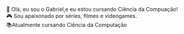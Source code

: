 
👋 Olá, eu sou o Gabriel,e eu estou cursando Ciência da Compuação!<br>
🎮 Sou apaixonado por séries, filmes e videogames.<br>
📚Atualmente cursando Ciência da Computação 
<!---
dPastell/dPastell is a ✨ special ✨ repository because its `README.md` (this file) appears on your GitHub profile.
You can click the Preview link to take a look at your changes.
--->
